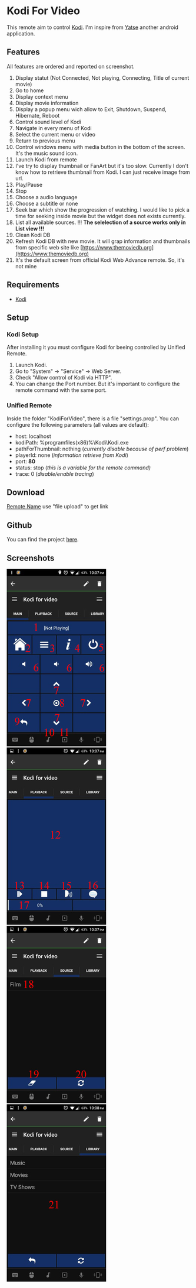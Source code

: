 # Kodi For Video
This remote aim to control [Kodi](http://kodi.tv/). I'm inspire from [Yatse](https://play.google.com/store/apps/details?id=org.leetzone.android.yatsewidgetfree) another android application. 

## Features
All features are ordered and reported on screenshot.

1. Display statut (Not Connected, Not playing, Connecting, Title of current movie)
2. Go to home
3. Display context menu
4. Display movie information
5. Display a popup menu wich allow to Exit, Shutdown, Suspend, Hibernate, Reboot
6. Control sound level of Kodi
7. Navigate in every menu of Kodi
8. Select the current menu or video
9. Return to previous menu
10. Control windows menu with media button in the bottom of the screen. It's the music sound icon.
11. Launch Kodi from remote
12. I've try to display thumbnail or FanArt but it's too slow. Currently I don't know how to retrieve thumbnail from Kodi. I can just receive image from url.
13. Play/Pause
14. Stop
15. Choose a audio language
16. Choose a subtitle or none
17. Seek bar which show the progression of watching. I would like to pick a time for seeking inside movie but the widget does not exists currently.
18. List all available sources. !!! **The selelection of a source works only in List view !!!**
19. Clean Kodi DB
20. Refresh Kodi DB with new movie. It will grap information and thumbnails from specific web site like [https://www.themoviedb.org](https://www.themoviedb.org)
21. It's the default screen from official Kodi Web Advance remote. So, it's not mine     

## Requirements
* [Kodi](http://kodi.tv/)

## Setup
### Kodi Setup
After installing it you must configure Kodi for beeing controlled by Unified Remote.

1. Launch Kodi.  
2. Go to "System" → "Service" → Web Server.
3. Check "Allow control of Kodi via HTTP".
4. You can change the Port number. But it's important to configure the remote command with the same port.

### Unified Remote
Inside the folder "KodiForVideo", there is a file "settings.prop". You can configure the following parameters (all values are default):

- host: localhost
- kodiPath: %programfiles(x86)%\\Kodi\\Kodi.exe
- pathForThumbnail: nothing (*currently disable because of perf problem*)
- playerId: none (*information retrieve from Kodi*)
- port: **80**
- status: stop (*this is a variable for the remote command)*
- trace: 0 (*disable/enable tracing*)   

## Download
[Remote Name](&lt;link&gt;) use "file upload" to get link

## Github
You can find the project [here](https://github.com/yuyuki/KodiForVideo).

## Screenshots
![Main](./Resource/Main.jpg?raw=true)
![Playback](./Resource/Playback.jpg?raw=true)
![Source](./Resource/Source.jpg?raw=true)
![Library](./Resource/Library.jpg?raw=true)